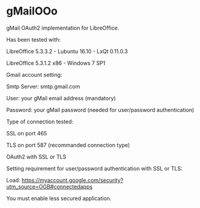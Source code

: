 # gMailOOo

gMail OAuth2 implementation for LibreOffice.


Has been tested with:
	
LibreOffice 5.3.3.2 - Lubuntu 16.10 -  LxQt 0.11.0.3

LibreOffice 5.3.1.2 x86 - Windows 7 SP1


Gmail account setting: 

Smtp Server: smtp.gmail.com

User: your gMail email address (mandatory)

Password: your gMail password (needed for user/password authentication)


Type of connection tested:

SSL on port 465

TLS on port 587 (recommanded connection type)

OAuth2 with SSL or TLS


Setting requirement for user/password authentication with SSL or TLS:

Load: https://myaccount.google.com/security?utm_source=OGB#connectedapps

You must enable less secured application.
